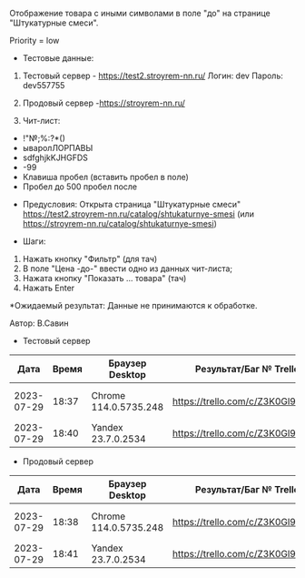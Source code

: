 Отображение товара с иными символами в поле "до" на странице "Штукатурные смеси".

Priority = low

* Тестовые данные: 
1. Тестовый сервер - https://test2.stroyrem-nn.ru/
Логин: dev
Пароль: dev557755

2. Продовый сервер -https://stroyrem-nn.ru/

3. Чит-лист:
-  !"№;%:?*()
-  ываролЛОРПАВЫ
-  sdfghjkKJHGFDS
-  -99
-  Клавиша пробел (вставить пробел в поле)
-  Пробел до 500 пробел после

* Предусловия:
Открыта страница "Штукатурные смеси" https://test2.stroyrem-nn.ru/catalog/shtukaturnye-smesi (или https://stroyrem-nn.ru/catalog/shtukaturnye-smesi)

* Шаги:
1. Нажать кнопку "Фильтр" (для тач)
2. В поле "Цена -до-" ввести одно из данных чит-листа;
3. Нажата кнопку "Показать ... товара" (тач)
4. Нажать Enter

*Ожидаемый результат:
Данные не принимаются к обработке.

Автор: В.Савин


* Тестовый сервер 

| Дата | Время | Браузер Desktop| Результат/Баг № Trello| Браузер тач| Результат/Баг № Trello| Дата релиза |Имя |
| --- | --- | --- | --- | --- | --- | --- | --- | 
|2023-07-29 | 18:37 | Chrome 114.0.5735.248 | https://trello.com/c/Z3K0Gl9E/299 | Samsung Galaxy A50/Chrome 114.0.5735.196  | https://trello.com/c/Z3K0Gl9E/299| 04.07.23 | Наталья К. | 
|2023-07-29 | 18:40 | Yandex 23.7.0.2534 | https://trello.com/c/Z3K0Gl9E/299 |  |  | 04.07.23 | Наталья К. |


* Продовый сервер

| Дата | Время | Браузер Desktop| Результат/Баг № Trello| Браузер тач| Результат/Баг № Trello| Дата релиза |Имя |
| --- | --- | --- | --- | --- | --- | --- | --- | 
| 2023-07-29 | 18:38 | Chrome 114.0.5735.248 | https://trello.com/c/Z3K0Gl9E/299 | Samsung Galaxy A50/Chrome 114.0.5735.196  | https://trello.com/c/Z3K0Gl9E/299| 04.07.23 | Наталья К. | 
| 2023-07-29 | 18:41 | Yandex 23.7.0.2534 | https://trello.com/c/Z3K0Gl9E/299 |  |  | 04.07.23 | Наталья К. |